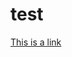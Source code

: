 # test
<!DOCTYPE html>
<html>
<body>
<a href="http://www.nttu.edu.tw" target="_blank">This is a link</a>

</body>
</html>
